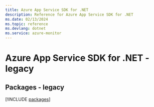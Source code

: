 ```yaml
---
title: Azure App Service SDK for .NET
description: Reference for Azure App Service SDK for .NET
ms.date: 02/13/2024
ms.topic: reference
ms.devlang: dotnet
ms.service: azure-monitor
---
```

# Azure App Service SDK for .NET - legacy
## Packages - legacy
[!INCLUDE [packages](app-service-index.md)]